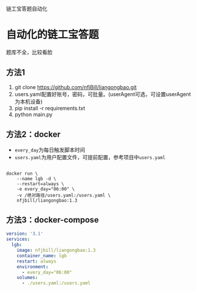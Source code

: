链工宝答题自动化

# 自动化的链工宝答题

题库不全，比较看脸

## 方法1

1. git clone https://github.com/nfjBill/liangongbao.git
2. users.yaml配置好账号，密码，可批量。(userAgent可选，可设置userAgent为本机设备)
3. pip install -r requirements.txt
4. python main.py

## 方法2：docker

- `every_day`为每日触发脚本时间
- `users.yaml`为用户配置文件，可提前配置，参考项目中`users.yaml`

```shell

docker run \
    --name lgb -d \
    --restart=always \
    -e every_day="06:00" \
    -v /绝对路径/users.yaml:/users.yaml \
    nfjbill/liangongbao:1.3
```

## 方法3：docker-compose

```yaml
version: '3.1'
services:
  lgb:
    image: nfjbill/liangongbao:1.3
    container_name: lgb
    restart: always
    environment:
      - every_day="06:00"
    volumes:
      - ./users.yaml:/users.yaml
```
